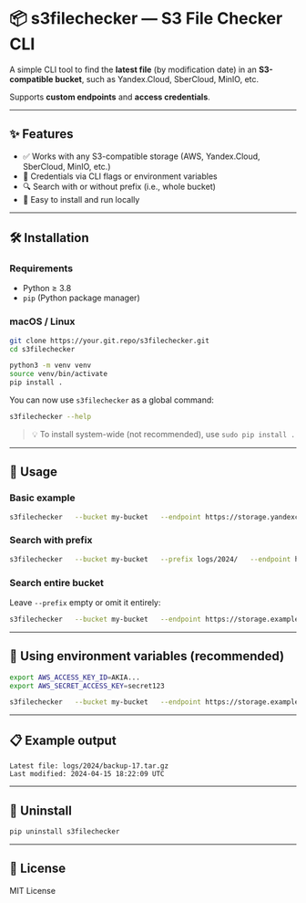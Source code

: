 # 📦 s3filechecker — S3 File Checker CLI

A simple CLI tool to find the **latest file** (by modification date) in an **S3-compatible bucket**, such as Yandex.Cloud, SberCloud, MinIO, etc.

Supports **custom endpoints** and **access credentials**.

---

## ✨ Features

- ✅ Works with any S3-compatible storage (AWS, Yandex.Cloud, SberCloud, MinIO, etc.)
- 🔐 Credentials via CLI flags or environment variables
- 🔍 Search with or without prefix (i.e., whole bucket)
- 🧩 Easy to install and run locally

---

## 🛠 Installation

### Requirements

- Python ≥ 3.8
- `pip` (Python package manager)

### macOS / Linux

```bash
git clone https://your.git.repo/s3filechecker.git
cd s3filechecker

python3 -m venv venv
source venv/bin/activate
pip install .
```

You can now use `s3filechecker` as a global command:

```bash
s3filechecker --help
```

> 💡 To install system-wide (not recommended), use `sudo pip install .`

---

## 🚀 Usage

### Basic example

```bash
s3filechecker   --bucket my-bucket   --endpoint https://storage.yandexcloud.net   --access-key AKIA...   --secret-key secret123
```

### Search with prefix

```bash
s3filechecker   --bucket my-bucket   --prefix logs/2024/   --endpoint https://storage.example.com   --access-key AKIA...   --secret-key secret123
```

### Search entire bucket

Leave `--prefix` empty or omit it entirely:

```bash
s3filechecker   --bucket my-bucket   --endpoint https://storage.example.com   --access-key AKIA...   --secret-key secret123
```

---

## 🔐 Using environment variables (recommended)

```bash
export AWS_ACCESS_KEY_ID=AKIA...
export AWS_SECRET_ACCESS_KEY=secret123

s3filechecker   --bucket my-bucket   --endpoint https://storage.example.com
```

---

## 📋 Example output

```
Latest file: logs/2024/backup-17.tar.gz
Last modified: 2024-04-15 18:22:09 UTC
```

---

## 🧼 Uninstall

```bash
pip uninstall s3filechecker
```

---

## 📄 License

MIT License
